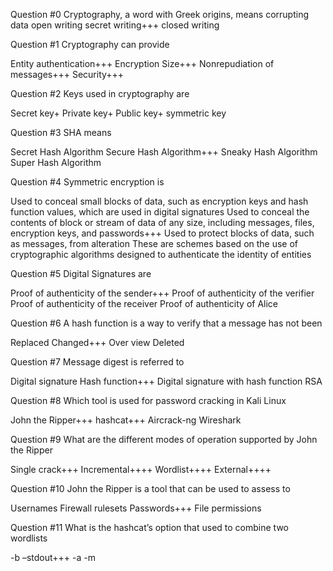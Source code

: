 Question #0
Cryptography, a word with Greek origins, means
corrupting data
open writing
secret writing+++
closed writing

Question #1
Cryptography can provide

Entity authentication+++
Encryption Size+++
Nonrepudiation of messages+++
Security+++

Question #2
Keys used in cryptography are

Secret key+
Private key+
Public key+
symmetric key

Question #3
SHA means

Secret Hash Algorithm
Secure Hash Algorithm+++
Sneaky Hash Algorithm
Super Hash Algorithm

Question #4
Symmetric encryption is

Used to conceal small blocks of data, such as encryption keys and hash function values, which are used in digital signatures
Used to conceal the contents of block or stream of data of any size, including messages, files, encryption keys, and passwords+++
Used to protect blocks of data, such as messages, from alteration
These are schemes based on the use of cryptographic algorithms designed to authenticate the identity of entities

Question #5
Digital Signatures are

Proof of authenticity of the sender+++
Proof of authenticity of the verifier
Proof of authenticity of the receiver
Proof of authenticity of Alice

Question #6
A hash function is a way to verify that a message has not been

Replaced
Changed+++
Over view
Deleted

Question #7
Message digest is referred to

Digital signature
Hash function+++
Digital signature with hash function
RSA

Question #8
Which tool is used for password cracking in Kali Linux

John the Ripper+++
hashcat+++
Aircrack-ng
Wireshark

Question #9
What are the different modes of operation supported by John the Ripper

Single crack+++
Incremental++++
Wordlist++++
External++++

Question #10
John the Ripper is a tool that can be used to assess to

Usernames
Firewall rulesets
Passwords+++
File permissions

Question #11
What is the hashcat’s option that used to combine two wordlists

-b
–stdout+++
-a
-m
